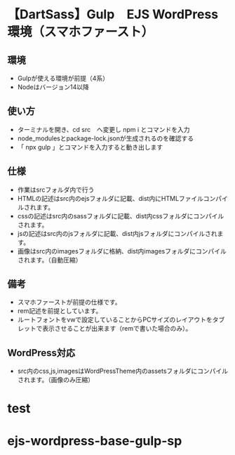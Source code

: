# 【DartSass】Gulp　EJS WordPress　環境（スマホファースト）

## 環境
- Gulpが使える環境が前提（4系）
- Nodeはバージョン14以降

## 使い方
- ターミナルを開き、cd src　へ変更し  npm i とコマンドを入力
- node_modulesとpackage-lock.jsonが生成されるのを確認する
- 「 npx gulp 」とコマンドを入力すると動き出します

## 仕様
- 作業はsrcフォルダ内で行う
- HTMLの記述はsrc内のejsフォルダに記載、dist内にHTMLファイルコンパイルされます。
- cssの記述はsrc内のsassフォルダに記載、dist内cssフォルダにコンパイルされます。
- jsの記述はsrc内のjsフォルダに記載、dist内jsフォルダにコンパイルされます。
- 画像はsrc内のimagesフォルダに格納、dist内imagesフォルダにコンパイルされます。（自動圧縮）

## 備考
- スマホファーストが前提の仕様です。
- rem記述を前提としています。
- ルートフォントをvwで設定していることからPCサイズのレイアウトをタブレットで表示させることが出来ます（remで書いた場合のみ）。


## WordPress対応
- src内のcss,js,imagesはWordPressTheme内のassetsフォルダにコンパイルされます。（画像のみ圧縮）


# test
# ejs-wordpress-base-gulp-sp
